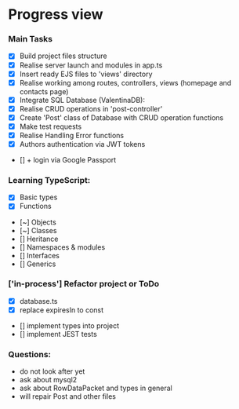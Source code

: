 # Progress view

### Main Tasks
 - [x] Build project files structure
 - [x] Realise server launch and modules in app.ts
 - [x] Insert ready EJS files to 'views' directory
 - [x] Realise working among routes, controllers, views (homepage and contacts page)
 - [x] Integrate SQL Database (ValentinaDB):
 - [x] Realise CRUD operations in 'post-controller'
 - [x] Create 'Post' class of Database with CRUD operation functions
 - [x] Make test requests
 - [x] Realise Handling Error functions
 - [x] Authors authentication via JWT tokens
 - [] + login via Google Passport

### Learning TypeScript: 
 - [x] Basic types
 - [x] Functions
 - [~] Objects
 - [~] Classes
 - [] Heritance
 - [] Namespaces & modules
 - [] Interfaces
 - [] Generics

### ['in-process'] Refactor project or ToDo
 - [x] database.ts
 - [x] replace expiresIn to const
 - [] implement types into project
 - [] implement JEST tests


### Questions:
 - do not look after <any> yet
 - ask about mysql2
 - ask about RowDataPacket and types in general
 - will repair Post and other files
